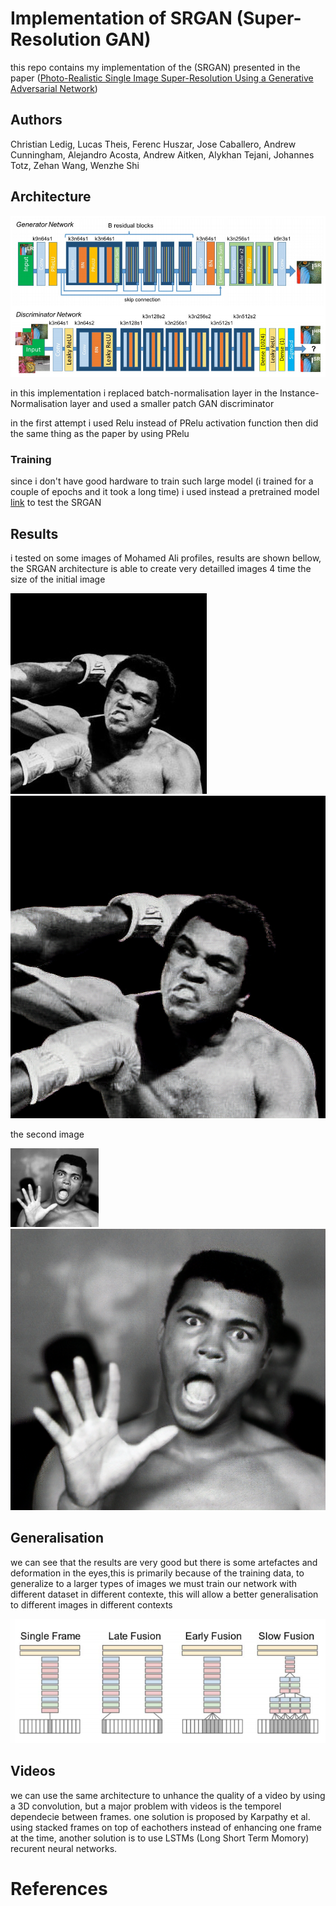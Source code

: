 # Implementation of SRGAN (Super-Resolution GAN) 
this repo contains my implementation of the (SRGAN) presented in the paper ([Photo-Realistic Single Image Super-Resolution Using a Generative Adversarial
Network](https://arxiv.org/pdf/1609.04802.pdf)) 

## Authors
Christian Ledig, Lucas Theis, Ferenc Huszar, Jose Caballero, Andrew Cunningham, Alejandro Acosta, Andrew Aitken, Alykhan Tejani, Johannes Totz, Zehan Wang, Wenzhe Shi

## Architecture 

![](figures/srgan.png)

in this implementation i replaced batch-normalisation layer in the Instance-Normalisation layer 
and used a smaller patch GAN discriminator 

in the first attempt i used Relu instead of PRelu activation function then did the same thing as the paper by using PRelu

### Training
since i don't have good hardware to train such large model (i trained for a couple of epochs and it took a long time) 
i used instead a pretrained model [link]() to test the SRGAN 

## Results

i tested on some images of Mohamed Ali profiles, results are shown bellow, the SRGAN architecture is able to create very detailled images 4 time the size of the initial image

![](data/ali.jpg)
![](results/res_0000.png)

the second image

![](data/ali.png)
![](results/res_0001.png)

## Generalisation

we can see that the results are very good but there is some artefactes and deformation in the eyes,this is primarily because of the training data, 
to generalize to a larger types of images we must train our network with different dataset in different contexte, this will allow a better generalisation to different images in different contexts 

![](figures/video_fusion.png)
## Videos 

we can use the same architecture to unhance the quality of a video by using a 3D convolution, but a major problem with videos is the temporel dependecie between frames.
one solution is proposed by Karpathy et al.
using stacked frames on top of eachothers instead of enhancing one frame at the time, another solution is to use LSTMs (Long Short Term Momory) recurent neural networks.

# References
